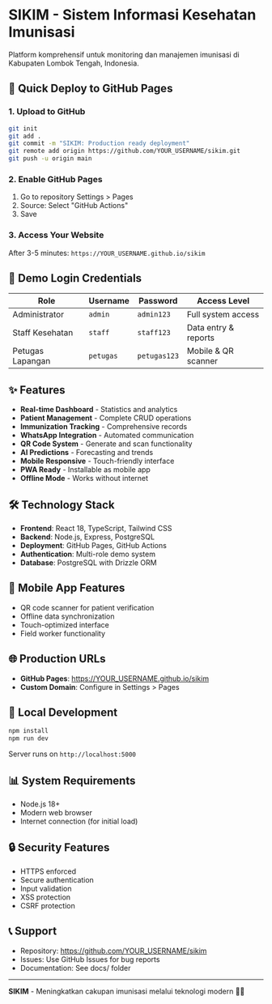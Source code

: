 # SIKIM - Sistem Informasi Kesehatan Imunisasi

Platform komprehensif untuk monitoring dan manajemen imunisasi di Kabupaten Lombok Tengah, Indonesia.

## 🚀 Quick Deploy to GitHub Pages

### 1. Upload to GitHub
```bash
git init
git add .
git commit -m "SIKIM: Production ready deployment"
git remote add origin https://github.com/YOUR_USERNAME/sikim.git
git push -u origin main
```

### 2. Enable GitHub Pages
1. Go to repository Settings > Pages
2. Source: Select "GitHub Actions"
3. Save

### 3. Access Your Website
After 3-5 minutes: `https://YOUR_USERNAME.github.io/sikim`

## 🔐 Demo Login Credentials

| Role | Username | Password | Access Level |
|------|----------|----------|--------------|
| Administrator | `admin` | `admin123` | Full system access |
| Staff Kesehatan | `staff` | `staff123` | Data entry & reports |
| Petugas Lapangan | `petugas` | `petugas123` | Mobile & QR scanner |

## ✨ Features

- **Real-time Dashboard** - Statistics and analytics
- **Patient Management** - Complete CRUD operations
- **Immunization Tracking** - Comprehensive records
- **WhatsApp Integration** - Automated communication
- **QR Code System** - Generate and scan functionality
- **AI Predictions** - Forecasting and trends
- **Mobile Responsive** - Touch-friendly interface
- **PWA Ready** - Installable as mobile app
- **Offline Mode** - Works without internet

## 🛠 Technology Stack

- **Frontend**: React 18, TypeScript, Tailwind CSS
- **Backend**: Node.js, Express, PostgreSQL
- **Deployment**: GitHub Pages, GitHub Actions
- **Authentication**: Multi-role demo system
- **Database**: PostgreSQL with Drizzle ORM

## 📱 Mobile App Features

- QR code scanner for patient verification
- Offline data synchronization
- Touch-optimized interface
- Field worker functionality

## 🌐 Production URLs

- **GitHub Pages**: https://YOUR_USERNAME.github.io/sikim
- **Custom Domain**: Configure in Settings > Pages

## 🔧 Local Development

```bash
npm install
npm run dev
```

Server runs on `http://localhost:5000`

## 📊 System Requirements

- Node.js 18+
- Modern web browser
- Internet connection (for initial load)

## 🔒 Security Features

- HTTPS enforced
- Secure authentication
- Input validation
- XSS protection
- CSRF protection

## 📞 Support

- Repository: https://github.com/YOUR_USERNAME/sikim
- Issues: Use GitHub Issues for bug reports
- Documentation: See docs/ folder

---

**SIKIM** - Meningkatkan cakupan imunisasi melalui teknologi modern 💉🏥